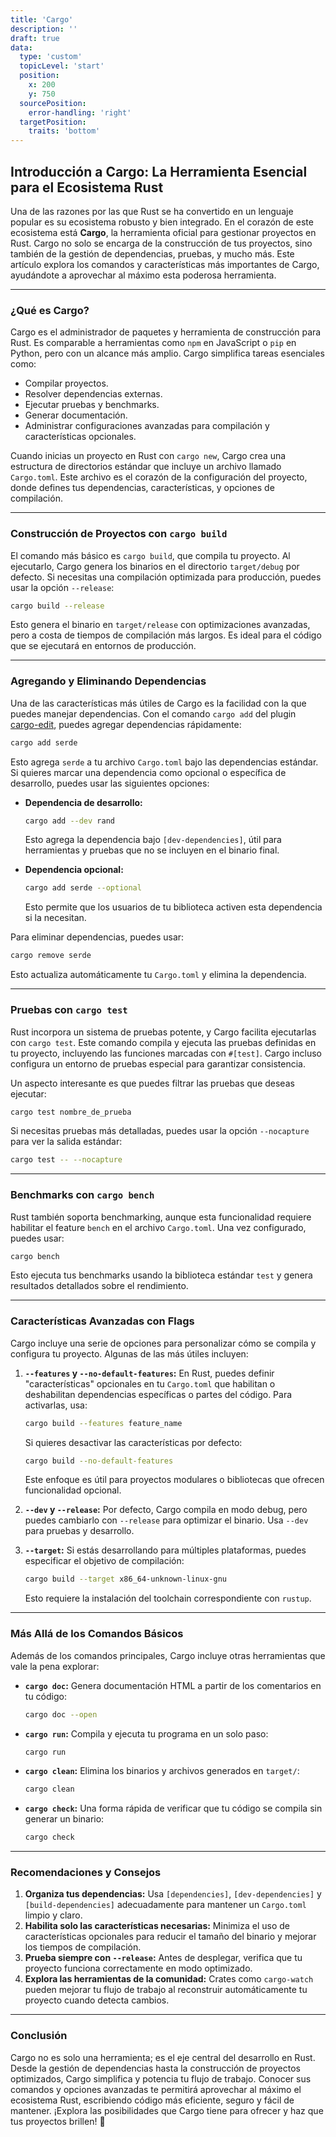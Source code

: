 ```yaml
---
title: 'Cargo'
description: ''
draft: true
data:
  type: 'custom'
  topicLevel: 'start'
  position:
    x: 200
    y: 750
  sourcePosition:
    error-handling: 'right'
  targetPosition:
    traits: 'bottom'
---
```

## Introducción a Cargo: La Herramienta Esencial para el Ecosistema Rust

Una de las razones por las que Rust se ha convertido en un lenguaje popular es su ecosistema robusto y bien integrado. En el corazón de este ecosistema está **Cargo**, la herramienta oficial para gestionar proyectos en Rust. Cargo no solo se encarga de la construcción de tus proyectos, sino también de la gestión de dependencias, pruebas, y mucho más. Este artículo explora los comandos y características más importantes de Cargo, ayudándote a aprovechar al máximo esta poderosa herramienta.

---

### ¿Qué es Cargo?

Cargo es el administrador de paquetes y herramienta de construcción para Rust. Es comparable a herramientas como `npm` en JavaScript o `pip` en Python, pero con un alcance más amplio. Cargo simplifica tareas esenciales como:

- Compilar proyectos.
- Resolver dependencias externas.
- Ejecutar pruebas y benchmarks.
- Generar documentación.
- Administrar configuraciones avanzadas para compilación y características opcionales.

Cuando inicias un proyecto en Rust con `cargo new`, Cargo crea una estructura de directorios estándar que incluye un archivo llamado `Cargo.toml`. Este archivo es el corazón de la configuración del proyecto, donde defines tus dependencias, características, y opciones de compilación.

---

### Construcción de Proyectos con `cargo build`

El comando más básico es `cargo build`, que compila tu proyecto. Al ejecutarlo, Cargo genera los binarios en el directorio `target/debug` por defecto. Si necesitas una compilación optimizada para producción, puedes usar la opción `--release`:

```bash
cargo build --release
```

Esto genera el binario en `target/release` con optimizaciones avanzadas, pero a costa de tiempos de compilación más largos. Es ideal para el código que se ejecutará en entornos de producción.

---

### Agregando y Eliminando Dependencias

Una de las características más útiles de Cargo es la facilidad con la que puedes manejar dependencias. Con el comando `cargo add` del plugin [cargo-edit](https://github.com/killercup/cargo-edit), puedes agregar dependencias rápidamente:

```bash
cargo add serde
```

Esto agrega `serde` a tu archivo `Cargo.toml` bajo las dependencias estándar. Si quieres marcar una dependencia como opcional o específica de desarrollo, puedes usar las siguientes opciones:

- **Dependencia de desarrollo:**
  ```bash
  cargo add --dev rand
  ```
  Esto agrega la dependencia bajo `[dev-dependencies]`, útil para herramientas y pruebas que no se incluyen en el binario final.

- **Dependencia opcional:**
  ```bash
  cargo add serde --optional
  ```
  Esto permite que los usuarios de tu biblioteca activen esta dependencia si la necesitan.

Para eliminar dependencias, puedes usar:

```bash
cargo remove serde
```

Esto actualiza automáticamente tu `Cargo.toml` y elimina la dependencia.

---

### Pruebas con `cargo test`

Rust incorpora un sistema de pruebas potente, y Cargo facilita ejecutarlas con `cargo test`. Este comando compila y ejecuta las pruebas definidas en tu proyecto, incluyendo las funciones marcadas con `#[test]`. Cargo incluso configura un entorno de pruebas especial para garantizar consistencia.

Un aspecto interesante es que puedes filtrar las pruebas que deseas ejecutar:

```bash
cargo test nombre_de_prueba
```

Si necesitas pruebas más detalladas, puedes usar la opción `--nocapture` para ver la salida estándar:

```bash
cargo test -- --nocapture
```

---

### Benchmarks con `cargo bench`

Rust también soporta benchmarking, aunque esta funcionalidad requiere habilitar el feature `bench` en el archivo `Cargo.toml`. Una vez configurado, puedes usar:

```bash
cargo bench
```

Esto ejecuta tus benchmarks usando la biblioteca estándar `test` y genera resultados detallados sobre el rendimiento.

---

### Características Avanzadas con Flags

Cargo incluye una serie de opciones para personalizar cómo se compila y configura tu proyecto. Algunas de las más útiles incluyen:

1. **`--features` y `--no-default-features`:**
   En Rust, puedes definir "características" opcionales en tu `Cargo.toml` que habilitan o deshabilitan dependencias específicas o partes del código. Para activarlas, usa:

   ```bash
   cargo build --features feature_name
   ```

   Si quieres desactivar las características por defecto:

   ```bash
   cargo build --no-default-features
   ```

   Este enfoque es útil para proyectos modulares o bibliotecas que ofrecen funcionalidad opcional.

2. **`--dev` y `--release`:**
   Por defecto, Cargo compila en modo debug, pero puedes cambiarlo con `--release` para optimizar el binario. Usa `--dev` para pruebas y desarrollo.

3. **`--target`:**
   Si estás desarrollando para múltiples plataformas, puedes especificar el objetivo de compilación:

   ```bash
   cargo build --target x86_64-unknown-linux-gnu
   ```

   Esto requiere la instalación del toolchain correspondiente con `rustup`.

---

### Más Allá de los Comandos Básicos

Además de los comandos principales, Cargo incluye otras herramientas que vale la pena explorar:

- **`cargo doc`:** Genera documentación HTML a partir de los comentarios en tu código:

  ```bash
  cargo doc --open
  ```

- **`cargo run`:** Compila y ejecuta tu programa en un solo paso:

  ```bash
  cargo run
  ```

- **`cargo clean`:** Elimina los binarios y archivos generados en `target/`:

  ```bash
  cargo clean
  ```

- **`cargo check`:** Una forma rápida de verificar que tu código se compila sin generar un binario:

  ```bash
  cargo check
  ```

---

### Recomendaciones y Consejos

1. **Organiza tus dependencias:** Usa `[dependencies]`, `[dev-dependencies]` y `[build-dependencies]` adecuadamente para mantener un `Cargo.toml` limpio y claro.
2. **Habilita solo las características necesarias:** Minimiza el uso de características opcionales para reducir el tamaño del binario y mejorar los tiempos de compilación.
3. **Prueba siempre con `--release`:** Antes de desplegar, verifica que tu proyecto funciona correctamente en modo optimizado.
4. **Explora las herramientas de la comunidad:** Crates como `cargo-watch` pueden mejorar tu flujo de trabajo al reconstruir automáticamente tu proyecto cuando detecta cambios.

---

### Conclusión

Cargo no es solo una herramienta; es el eje central del desarrollo en Rust. Desde la gestión de dependencias hasta la construcción de proyectos optimizados, Cargo simplifica y potencia tu flujo de trabajo. Conocer sus comandos y opciones avanzadas te permitirá aprovechar al máximo el ecosistema Rust, escribiendo código más eficiente, seguro y fácil de mantener. ¡Explora las posibilidades que Cargo tiene para ofrecer y haz que tus proyectos brillen! 🚀
